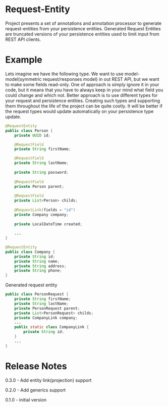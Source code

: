 # Request-Entity
Project presents a set of annotations and annotation processor to generate request-entities from your persistence entities.
Generated Request Entities are truncated versions of your persistence entities used to limit input from REST API clients.

# Example
Lets imagine we have the following type. We want to use model-model(symmetric request/responses model) in out REST API, 
but we want to make some fields read-only. One of approach is simply ignore it in your code, but it means that you have 
to always keep in your mind what field you could change and which not. Better approach is to use different types for your
request and persistence entities. Creating such types and supporting them throughout the life of the project can be quite costly. 
It will be better if the request types would update automatically on your persistence type update. 

```java
@RequestEntity
public class Person {
    private UUID id;

    @RequestField
    private String firstName;

    @RequestField
    private String lastName;
    
    private String password;
    
    @RequestField
    private Person parent;
    
    @RequestField
    private List<Person> childs;
    
    @RequestLink(fields = "id")
    private Company company;
    
    private LocalDateTime created;
    
    ...
}

@RequestEntity
public class Company {
    private String id;
    private String name;
    private String address;
    private String phone;
}
```

Generated request entity
```java
public class PersonRequest {
    private String firstName;
    private String lastName;
    private PersonRequest parent;
    private List<PersonRequest> childs;
    private CompanyLink company;
    ...
    public static class CompanyLink {
        private String id;
    }
    ...
}
```

# Release Notes

0.3.0 - Add entity link(projection) support

0.2.0 - Add generics support

0.1.0 - initial version
